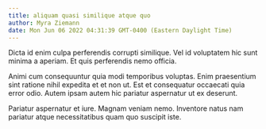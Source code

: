 ```yaml
---
title: aliquam quasi similique atque quo
author: Myra Ziemann
date: Mon Jun 06 2022 04:31:39 GMT-0400 (Eastern Daylight Time)
---
```

Dicta id enim culpa perferendis corrupti similique. Vel id voluptatem hic sunt minima a aperiam. Et quis perferendis nemo officia.

 Animi cum consequuntur quia modi temporibus voluptas. Enim praesentium sint ratione nihil expedita et et non ut. Est et consequatur occaecati quia error odio. Autem ipsam autem hic pariatur aspernatur ut ex deserunt.

 Pariatur aspernatur et iure. Magnam veniam nemo. Inventore natus nam pariatur atque necessitatibus quam quo suscipit iste.